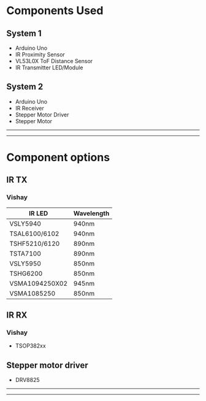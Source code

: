 # Components Used
## System 1
- Arduino Uno
- IR Proximity Sensor
- VL53L0X ToF Distance Sensor
- IR Transmitter LED/Module

## System 2
- Arduino Uno
- IR Receiver
- Stepper Motor Driver
- Stepper Motor

---
---



# Component options
## IR TX
### Vishay
| IR LED              | Wavelength |
|---------------------|------------|
| VSLY5940            | 940nm      |
| TSAL6100/6102       | 940nm      |
| TSHF5210/6120       | 890nm      |
| TSTA7100            | 890nm      |
| VSLY5950            | 850nm      |
| TSHG6200            | 850nm      |
| VSMA1094250X02      | 945nm      |
| VSMA1085250         | 850nm      |


## IR RX
### Vishay
- TSOP382xx

## Stepper motor driver
- DRV8825

---
---
